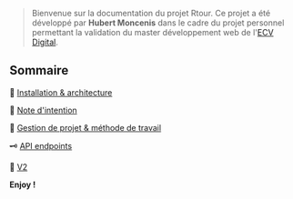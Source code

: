 > Bienvenue sur la documentation du projet Rtour. Ce projet a été développé par **Hubert Moncenis** dans le cadre du projet personnel permettant la validation du master développement web de l'[ECV Digital](http://www.ecvdigital.fr/).



## Sommaire

 🚀 [Installation & architecture](install.md)

 📘 [Note d'intention](note-intention.md)

📗 [Gestion de projet & méthode de travail](managment-workflow.md)

🗝️ [API endpoints](api.md)

🔮 [V2](future.md)



**Enjoy !**

